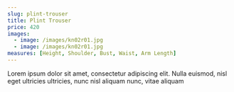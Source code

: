 ```yaml
---
slug: plint-trouser
title: Plint Trouser
price: 420
images:
  - image: /images/kn02r01.jpg
  - image: /images/kn02r01.jpg
measures: [Height, Shoulder, Bust, Waist, Arm Length]
---
```

Lorem ipsum dolor sit amet, consectetur adipiscing elit. Nulla euismod, nisl eget ultricies ultricies, nunc nisl aliquam nunc, vitae aliquam